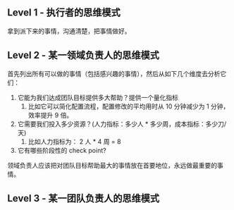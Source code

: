
## Level 1 - 执行者的思维模式

拿到派下来的事情，沟通清楚，把事情做好。

## Level 2 - 某一领域负责人的思维模式


首先列出所有可以做的事情（包括感兴趣的事情），然后从如下几个维度去分析它们：
   1. 它能为我们达成团队目标提供多大帮助？提供一个量化指标
      1. 比如它可以简化配置流程，配置修改的平均用时从 10 分钟减少为 1 分钟，效率提升 9 倍。
   2. 它需要我们投入多少资源？(人力指标：多少人 * 多少周，成本指标：多少刀/天)
      1. 比如人力指标为： 2 人 * 4 周 = 8
   3. 它有哪些阶段性的 check point?

领域负责人应该把对团队目标帮助最大的事情放在首要地位，永远做最重要的事情。

## Level 3 - 某一团队负责人的思维模式







